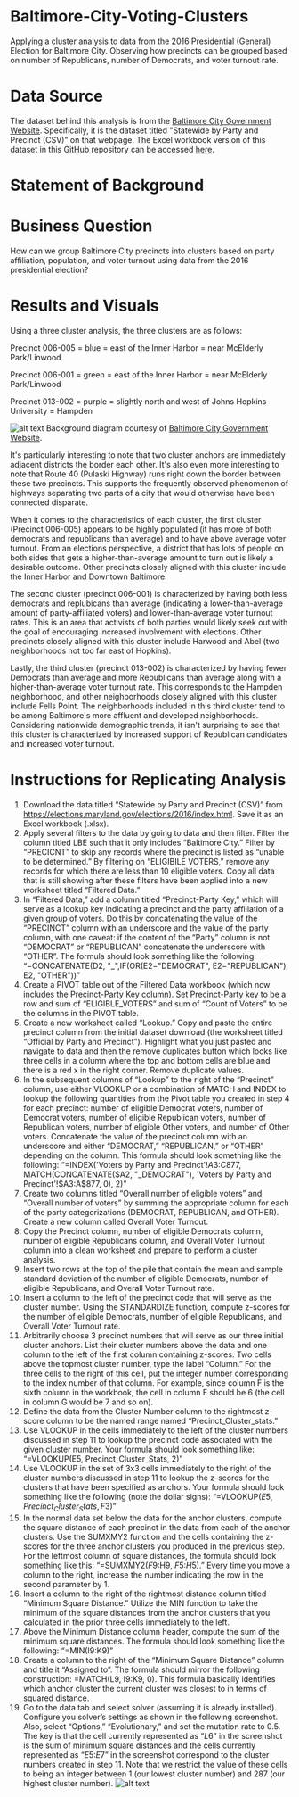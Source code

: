 # Baltimore-City-Voting-Clusters
Applying a cluster analysis to data from the 2016 Presidential (General) Election for Baltimore City. Observing how precincts can be grouped based on number of Republicans, number of Democrats, and voter turnout rate.

# Data Source
The dataset behind this analysis is from the [Baltimore City Government Website](https://elections.maryland.gov/elections/2016/index.html). Specifically, it is the dataset titled "Statewide by Party and Precinct (CSV)" on that webpage. The Excel workbook version of this dataset in this GitHub repository can be accessed [here](https://github.com/tberkery/Baltimore-City-Voting-Clusters/blob/main/Raw%20Data:%20Official%20by%20Party%20and%20Precinct).

# Statement of Background

# Business Question
How can we group Baltimore City precincts into clusters based on party affiliation, population, and voter turnout using data from the 2016 presidential election?

# Results and Visuals
Using a three cluster analysis, the three clusters are as follows:

Precinct 006-005 = blue = east of the Inner Harbor = near McElderly Park/Linwood

Precinct 006-001 = green = east of the Inner Harbor = near McElderly Park/Linwood

Precinct 013-002 = purple = slightly north and west of Johns Hopkins University = Hampden

![alt text](https://github.com/tberkery/Baltimore-City-Voting-Clusters/blob/main/Visual%20of%20Baltimore%20City%20Precincts.jpg)
Background diagram courtesy of [Baltimore City Government Website](http://boe.baltimorecity.gov/sites/default/files/CouncilDistricts_WardsPrecincts_tabloid-2012_1.pdf).

It's particularly interesting to note that two cluster anchors are immediately adjacent districts the border each other. It's also even more interesting to note that Route 40 (Pulaski Highway) runs right down the border between these two precincts. This supports the frequently observed phenomenon of highways separating two parts of a city that would otherwise have been connected disparate.

When it comes to the characteristics of each cluster, the first cluster (Precinct 006-005) appears to be highly populated (it has more of both democrats and republicans than average) and to have above average voter turnout. From an elections perspective, a district that has lots of people on both sides that gets a higher-than-average amount to turn out is likely a desirable outcome. Other precincts closely aligned with this cluster include the Inner Harbor and Downtown Baltimore.

The second cluster (precinct 006-001) is characterized by having both less democrats and replubicans than average (indicating a lower-than-average amount of party-affiliated voters) and lower-than-average voter turnout rates. This is an area that activists of both parties would likely seek out with the goal of encouraging increased involvement with elections. Other precincts closely aligned with this cluster include Harwood and Abel (two neighborhoods not too far east of Hopkins).

Lastly, the third cluster (precinct 013-002) is characterized by having fewer Democrats than average and more Republicans than average along with a higher-than-average voter turnout rate. This corresponds to the Hampden neighborhood, and other neighborhoods closely aligned with this cluster include Fells Point. The neighborhoods included in this third cluster tend to be among Baltimore's more affluent and developed neighborhoods. Considering nationwide demographic trends, it isn't surprising to see that this cluster is characterized by increased support of Republican candidates and increased voter turnout.

# Instructions for Replicating Analysis
1. Download the data titled “Statewide by Party and Precinct (CSV)” from https://elections.maryland.gov/elections/2016/index.html. Save it as an Excel workbook (.xlsx).
1. Apply several filters to the data by going to data and then filter. Filter the column titled LBE such that it only includes “Baltimore City.” Filter by “PRECICNT” to skip any records where the precinct is listed as “unable to be determined.” By filtering on “ELIGIBILE VOTERS,” remove any records for which there are less than 10 eligible voters. Copy all data that is still showing after these filters have been applied into a new worksheet titled “Filtered Data.”
1. In “Filtered Data,” add a column titled “Precinct-Party Key,” which will serve as a lookup key indicating a precinct and the party affiliation of a given group of voters. Do this by concatenating the value of the “PRECINCT” column with an underscore and the value of the party column, with one caveat: if the content of the “Party” column is not “DEMOCRAT” or “REPUBLICAN” concatenate the underscore with “OTHER”. The formula should look something like the following: “=CONCATENATE(D2, "_",IF(OR(E2="DEMOCRAT", E2="REPUBLICAN"), E2, "OTHER"))”
1. Create a PIVOT table out of the Filtered Data workbook (which now includes the Precinct-Party Key column). Set Precinct-Party key to be a row and sum of “ELIGIBLE_VOTERS” and sum of “Count of Voters” to be the columns in the PIVOT table. 
1. Create a new worksheet called “Lookup.” Copy and paste the entire precinct column from the initial dataset download (the worksheet titled “Official by Party and Precinct”). Highlight what you just pasted and navigate to data and then the remove duplicates button which looks like three cells in a column where the top and bottom cells are blue and there is a red x in the right corner. Remove duplicate values.
1. In the subsequent columns of “Lookup” to the right of the “Precinct” column, use either VLOOKUP or a combination of MATCH and INDEX to lookup the following quantities from the Pivot table you created in step 4 for each precinct: number of eligible Democrat voters, number of Democrat voters, number of eligible Republican voters, number of Republican voters, number of eligible Other voters, and number of Other voters. Concatenate the value of the precinct column with an underscore and either “DEMOCRAT,” “REPUBLICAN,” or “OTHER” depending on the column. This formula should look something like the following: “=INDEX('Voters by Party and Precinct'!$A$3:$C$877, MATCH(CONCATENATE($A2, "_DEMOCRAT"), 'Voters by Party and Precinct'!$A$3:$A$877, 0), 2)”
1. Create two columns titled “Overall number of eligible voters” and “Overall number of voters” by summing the appropriate column for each of the party categorizations (DEMOCRAT, REPUBLICAN, and OTHER). Create a new column called Overall Voter Turnout.
1. Copy the Precinct column, number of eligible Democrats column, number of eligible Republicans column, and Overall Voter Turnout column into a clean worksheet and prepare to perform a cluster analysis.
1. Insert two rows at the top of the pile that contain the mean and sample standard deviation of the number of eligible Democrats, number of eligible Republicans, and Overall Voter Turnout rate.
1. Insert a column to the left of the precinct code that will serve as the cluster number. Using the STANDARDIZE function, compute z-scores for the number of eligible Democrats, number of eligible Republicans, and Overall Voter Turnout rate.
1. Arbitrarily choose 3 precinct numbers that will serve as our three initial cluster anchors. List their cluster numbers above the data and one column to the left of the first column containing z-scores. Two cells above the topmost cluster number, type the label “Column.” For the three cells to the right of this cell, put the integer number corresponding to the index number of that column. For example, since column F is the sixth column in the workbook, the cell in column F should be 6 (the cell in column G would be 7 and so on).
1. Define the data from the Cluster Number column to the rightmost z-score column to be the named range named “Precinct_Cluster_stats.”
1. Use VLOOKUP in the cells immediately to the left of the cluster numbers discussed in step 11 to lookup the precinct code associated with the given cluster number. Your formula should look something like: “=VLOOKUP(E5, Precinct_Cluster_Stats, 2)”
1. Use VLOOKUP in the set of 3x3 cells immediately to the right of the cluster numbers discussed in step 11 to lookup the z-scores for the clusters that have been specified as anchors. Your formula should look something like the following (note the dollar signs): “=VLOOKUP($E5, Precinct_Cluster_Stats, F$3)”
1. In the normal data set below the data for the anchor clusters, compute the square distance of each precinct in the data from each of the anchor clusters. Use the SUMXMY2 function and the cells containing the z-scores for the three anchor clusters you produced in the previous step. For the leftmost column of square distances, the formula should look something like this: “=SUMXMY2($F9:$H9, $F$5:$H$5).” Every time you move a column to the right, increase the number indicating the row in the second parameter by 1.
1. Insert a column to the right of the rightmost distance column titled “Minimum Square Distance.” Utilize the MIN function to take the minimum of the square distances from the anchor clusters that you calculated in the prior three cells immediately to the left.
1. Above the Minimum Distance column header, compute the sum of the minimum square distances. The formula should look something like the following: “=MIN(I9:K9)”
1. Create a column to the right of the “Minimum Square Distance” column and title it “Assigned to”.  The formula should mirror the following construction: =MATCH(L9, I9:K9, 0). This formula basically identifies which anchor cluster the current cluster was closest to in terms of squared distance.
1. Go to the data tab and select solver (assuming it is already installed). Configure you solver’s settings as shown in the following screenshot. Also, select “Options,” “Evolutionary,” and set the mutation rate to 0.5. The key is that the cell currently represented as “$L$6” in the screenshot is the sum of minimum square distances and the cells currently represented as “$E$5:$E$7” in the screenshot correspond to the cluster numbers created in step 11. Note that we restrict the value of these cells to being an integer between 1 (our lowest cluster number) and 287 (our highest cluster number).
![alt text](https://github.com/tberkery/Baltimore-City-Voting-Clusters/blob/main/Solver%20Specifications%20Screenshot.png)
